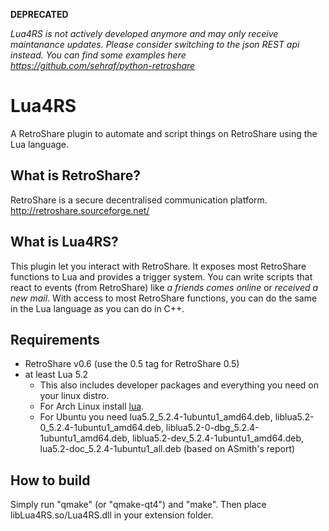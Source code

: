
**DEPRECATED**

*Lua4RS is not actively developed anymore and may only receive maintanance updates. Please consider switching to the json REST api instead. You can find some examples here https://github.com/sehraf/python-retroshare*

Lua4RS
======

A RetroShare plugin to automate and script things on RetroShare using the Lua language.

What is RetroShare?
-------------------
RetroShare is a secure decentralised communication platform.
http://retroshare.sourceforge.net/

What is Lua4RS?
---------------
This plugin let you interact with RetroShare. It exposes most RetroShare functions to Lua and provides a trigger system. You can write scripts that react to events (from RetroShare) like _a friends comes online_ or _received a new mail_. With access to most RetroShare functions, you can do the same in the Lua language as you can do in C++.

Requirements
------------
* RetroShare v0.6 (use the 0.5 tag for RetroShare 0.5)
* at least Lua 5.2
  * This also includes developer packages and everything you need on your linux distro. 
  * For Arch Linux install [lua](https://www.archlinux.org/packages/extra/x86_64/lua/). 
  * For Ubuntu you need lua5.2_5.2.4-1ubuntu1_amd64.deb, liblua5.2-0_5.2.4-1ubuntu1_amd64.deb, liblua5.2-0-dbg_5.2.4-1ubuntu1_amd64.deb, liblua5.2-dev_5.2.4-1ubuntu1_amd64.deb, 
lua5.2-doc_5.2.4-1ubuntu1_all.deb (based on ASmith's report)

How to build
------------
Simply run "qmake" (or "qmake-qt4") and "make". Then place libLua4RS.so/Lua4RS.dll in your extension folder.

